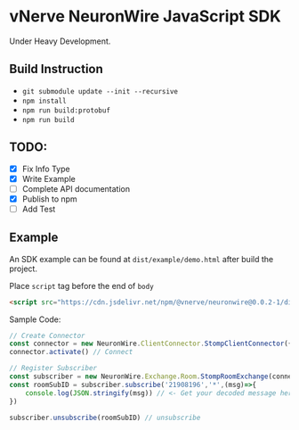 # vNerve NeuronWire JavaScript SDK

Under Heavy Development.

## Build Instruction
 - `git submodule update --init --recursive`
 - `npm install`
 - `npm run build:protobuf`
 - `npm run build`

## TODO:
 - [X] Fix Info Type
 - [X] Write Example
 - [ ] Complete API documentation
 - [X] Publish to npm
 - [ ] Add Test

## Example

An SDK example can be found at `dist/example/demo.html` after build the project.

Place `script` tag before the end of `body`
```html
<script src="https://cdn.jsdelivr.net/npm/@vnerve/neuronwire@0.0.2-1/dist/NeuronWire.js"></script>
```
Sample Code:
```javascript
// Create Connector
const connector = new NeuronWire.ClientConnector.StompClientConnector({presetServer:0})
connector.activate() // Connect

// Register Subscriber
const subscriber = new NeuronWire.Exchange.Room.StompRoomExchange(connector)
const roomSubID = subscriber.subscribe('21908196','*',(msg)=>{
    console.log(JSON.stringify(msg)) // <- Get your decoded message here
})

subscriber.unsubscribe(roomSubID) // unsubscribe
```
